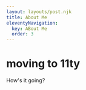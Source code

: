 ```yaml
---
layout: layouts/post.njk
title: About Me
eleventyNavigation:
  key: ABout Me
  order: 3
---
```


# moving to 11ty

How's it going?
